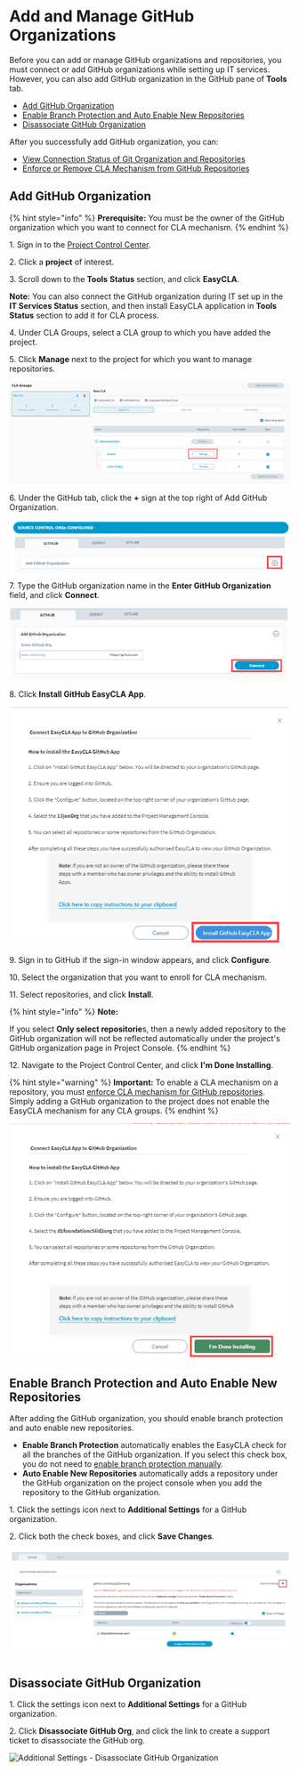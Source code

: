 # Add and Manage GitHub Organizations

Before you can add or manage GitHub organizations and repositories, you must connect or add GitHub organizations while setting up IT services. However, you can also add GitHub organization in the GitHub pane of **Tools** tab.

* ​[Add GitHub Organization](add-and-manage-github-organizations.md#add-github-organization)​
* ​[Enable Branch Protection and Auto Enable New Repositories](add-and-manage-github-organizations.md#enable-branch-protection-and-auto-enable-new-repositories)​
* ​[Disassociate GitHub Organization​](add-and-manage-github-organizations.md#disassociate-github-organization)

After you successfully add GitHub organization, you can:

* ​[View Connection Status of Git Organization and Repositories](view-connection-status-of-git-organizations-and-repositories.md)​
* ​[Enforce or Remove CLA Mechanism from GitHub Repositories](enforce-or-remove-cla-mechanism.md#enforce-or-remove-cla-mechanism-from-github-repositories)​

## Add GitHub Organization <a href="#add-github-organization" id="add-github-organization"></a>

{% hint style="info" %}
**Prerequisite:** You must be the owner of the GitHub organization which you want to connect for CLA mechanism.
{% endhint %}

1\. Sign in to the [Project Control Center](https://projectadmin.lfx.linuxfoundation.org).

2\. Click a **project** of interest.

3\. Scroll down to the **Tools** **Status** section, and click **EasyCLA**.

**Note:** You can also connect the GitHub organization during IT set up in the **IT Services Status** section, and then install EasyCLA application in **Tools Status** section to add it for CLA process.

4\. Under CLA Groups, select a CLA group to which you have added the project.

5\. Click **Manage** next to the project for which you want to manage repositories.

![Add and Manage Repositories](<../../../.gitbook/assets/add and manage repositories.png>)

6\. Under the GitHub tab, click the **+** sign at the top right of Add GitHub Organization.

![Add GitHub Organization](<../../../.gitbook/assets/add github organization.png>)

7\. Type the GitHub organization name in the **Enter GitHub Organization** field, and click **Connect**.

![Connect GitHub Organization](<../../../.gitbook/assets/connect github organization.png>)

8\. Click **Install GitHub EasyCLA App**.

![Install GitHub EasyCLA App](<../../../.gitbook/assets/install github easycla app.png>)

9\. Sign in to GitHub if the sign-in window appears, and click **Configure**.

10\. Select the organization that you want to enroll for CLA mechanism.

​11. Select repositories, and click **Install**.

{% hint style="info" %}
**Note:**

If you select **Only select repositorie**s, then a newly added repository to the GitHub organization will not be reflected automatically under the project's GitHub organization page in Project Console.​​
{% endhint %}

12\. Navigate to the Project Control Center, and click **I'm Done Installing**.

{% hint style="warning" %}
**Important:** To enable a CLA mechanism on a repository, you must [enforce CLA mechanism for GitHub repositories](enforce-or-remove-cla-mechanism.md#enforce-or-remove-cla-mechanism-from-github-repositories). Simply adding a GitHub organization to the project does not enable the EasyCLA mechanism for any CLA groups.
{% endhint %}

![GitHub Installation Completed](<../../../.gitbook/assets/github installation completed.png>)

## Enable Branch Protection and Auto Enable New Repositories <a href="#enable-branch-protection-and-auto-enable-new-repositories" id="enable-branch-protection-and-auto-enable-new-repositories"></a>

After adding the GitHub organization, you should enable branch protection and auto enable new repositories.

* **Enable Branch Protection** automatically enables the EasyCLA check for all the branches of the GitHub organization. If you select this check box, you do not need to [enable branch protection manually](../getting-started/easycla-troubleshooting/easycla-disabled.md#enable-branch-protection).
* **Auto Enable New Repositories** automatically adds a repository under the GitHub organization on the project console when you add the repository to the GitHub organization.

1\. Click the settings icon next to **Additional Settings** for a GitHub organization.

2\. Click both the check boxes, and click **Save Changes**.

![Additional Settings](<../../../.gitbook/assets/additional setttings.png>)

## Disassociate GitHub Organization <a href="#disassociate-github-organization" id="disassociate-github-organization"></a>

1\. Click the settings icon next to **Additional Settings** for a GitHub organization.

2\. Click **Disassociate GitHub Org**, and click the link to create a support ticket to disassociate the GitHub org.

![Additional Settings - Disassociate GitHub Organization](https://docs.linuxfoundation.org/\~/files/v0/b/gitbook-28427.appspot.com/o/assets%2F-M2DCN9UgoRgMEkgnLyP%2F-MYL76gRXl7OC0uMczgL%2F-MYLEadh9tUu-8W00\_mk%2Fadditional%20setttings.png?alt=media\&token=9d67e276-b5cb-464e-9c43-54af26b36944)
